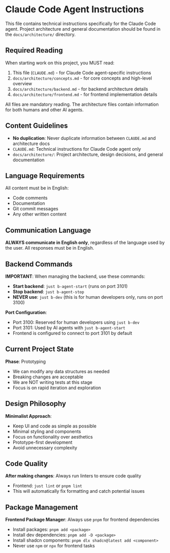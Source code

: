 # Claude Code Agent Instructions

This file contains technical instructions specifically for the Claude Code agent. Project architecture and general documentation should be found in the `docs/architecture/` directory.

## Required Reading

When starting work on this project, you MUST read:
1. This file (`CLAUDE.md`) - for Claude Code agent-specific instructions
2. `docs/architecture/concepts.md` - for core concepts and high-level overview
3. `docs/architecture/backend.md` - for backend architecture details
4. `docs/architecture/frontend.md` - for frontend implementation details

All files are mandatory reading. The architecture files contain information for both humans and other AI agents.

## Content Guidelines

- **No duplication**: Never duplicate information between `CLAUDE.md` and architecture docs
- `CLAUDE.md`: Technical instructions for Claude Code agent only
- `docs/architecture/`: Project architecture, design decisions, and general documentation


## Language Requirements

All content must be in English:
- Code comments
- Documentation
- Git commit messages
- Any other written content

## Communication Language

**ALWAYS communicate in English only**, regardless of the language used by the user. All responses must be in English.

## Backend Commands

**IMPORTANT**: When managing the backend, use these commands:
- **Start backend**: `just b-agent-start` (runs on port 3101)
- **Stop backend**: `just b-agent-stop`
- **NEVER use**: `just b-dev` (this is for human developers only, runs on port 3100)

**Port Configuration**:
- Port 3100: Reserved for human developers using `just b-dev`
- Port 3101: Used by AI agents with `just b-agent-start`
- Frontend is configured to connect to port 3101 by default

## Current Project State

**Phase**: Prototyping
- We can modify any data structures as needed
- Breaking changes are acceptable
- We are NOT writing tests at this stage
- Focus is on rapid iteration and exploration

## Design Philosophy

**Minimalist Approach**: 
- Keep UI and code as simple as possible
- Minimal styling and components
- Focus on functionality over aesthetics
- Prototype-first development
- Avoid unnecessary complexity

## Code Quality

**After making changes**: Always run linters to ensure code quality
- Frontend: `just lint` or `pnpm lint`
- This will automatically fix formatting and catch potential issues

## Package Management

**Frontend Package Manager**: Always use `pnpm` for frontend dependencies
- Install packages: `pnpm add <package>`
- Install dev dependencies: `pnpm add -D <package>`
- Install shadcn components: `pnpm dlx shadcn@latest add <component>`
- Never use `npm` or `npx` for frontend tasks

